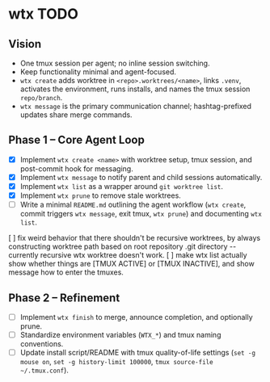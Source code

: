 # wtx TODO

## Vision
- One tmux session per agent; no inline session switching.
- Keep functionality minimal and agent-focused.
- `wtx create` adds worktree in `<repo>.worktrees/<name>`, links `.venv`, activates the environment, runs installs, and names the tmux session `repo/branch`.
- `wtx message` is the primary communication channel; hashtag-prefixed updates share merge commands.

## Phase 1 – Core Agent Loop
- [x] Implement `wtx create <name>` with worktree setup, tmux session, and post-commit hook for messaging.
- [x] Implement `wtx message` to notify parent and child sessions automatically.
- [x] Implement `wtx list` as a wrapper around `git worktree list`.
- [x] Implement `wtx prune` to remove stale worktrees.
- [ ] Write a minimal `README.md` outlining the agent workflow (`wtx create`, commit triggers `wtx message`, exit tmux, `wtx prune`) and documenting `wtx list`.

[ ] fix weird behavior that there shouldn't be recursive worktrees, by always constructing worktree path based on root repository .git directory -- currently recursive wtx worktree doesn't work.
[ ] make wtx list actually show whether things are [TMUX ACTIVE] or [TMUX INACTIVE], and show message how to enter the tmuxes.

## Phase 2 – Refinement
- [ ] Implement `wtx finish` to merge, announce completion, and optionally prune.
- [ ] Standardize environment variables (`WTX_*`) and tmux naming conventions.
- [ ] Update install script/README with tmux quality-of-life settings (`set -g mouse on`, `set -g history-limit 100000`, `tmux source-file ~/.tmux.conf`).